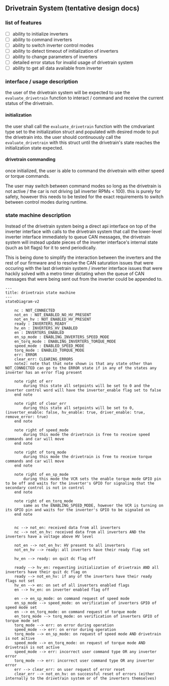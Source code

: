 
## Drivetrain System (tentative design docs)

### list of features

- [ ] ability to initialize inverters 
- [ ] ability to command inverters 
- [ ] ability to switch inverter control modes
- [ ] ability to detect timeout of initialization of inverters
- [ ] ability to change parameters of inverters
- [ ] detailed error status for invalid usage of drivetrain system
- [ ] ability to get all data available from inverter

### interface / usage description

the user of the drivetrain system will be expected to use the `evaluate_drivetrain` function to interact / command and receive the current status of the drivetrain. 

#### initialization
the user shall call the `evaluate_drivetrain` function with the cmdvariant type set to the initialization struct and populated with desired mode to put the drivetrain into. the user should continuously call the `evaluate_drivetrain` with this struct until the drivetrain's state reaches the initialization state expected.

#### drivetrain commanding

once initialized, the user is able to command the drivetrain with either speed or torque commands. 

The user may switch between command modes so long as the drivetrain is not active / the car is not driving (all inverter RPMs < 100). this is purely for safety, however this needs to be tested for the exact requirements to switch between control modes during runtime.

### state machine description

Instead of the drivetrain system being a direct api interface on top of the inverter interface with calls to the drivetrain system that call the lower-level inverter interface immediately to queue CAN messages, the drivetrain system will instead update pieces of the inverter interface's internal state (such as bit flags) for it to send periodically.

This is being done to simplify the interaction between the inverters and the rest of our firmware and to resolve the CAN saturation issues that were occuring with the last drivetrain system / inverter interface issues that were hackily solved with a metro timer dictating when the queue of CAN messages that were being sent out from the inverter could be appended to.


```
---
title: drivetrain state machine
---
stateDiagram-v2

    nc : NOT_CONNECTED 
    not_en : NOT_ENABLED_NO_HV_PRESENT
    not_en_hv : NOT_ENABLED_HV_PRESENT
    ready : INVERTERS_READY 
    hv_en : INVERTERS_HV_ENABLED
    en : INVERTERS_ENABLED
    en_sp_mode : ENABLING_INVERTERS_SPEED_MODE
    en_torq_mode : ENABLING_INVERTERS_TORQUE_MODE
    speed_mode : ENABLED_SPEED_MODE
    torq_mode : ENABLED_TORQUE_MODE
    err: ERROR
    clear_err: CLEARING_ERRORS
    note2: note that that note shown is that any state other than NOT_CONNECTED can go to the ERROR state if in any of the states any inverter has an error flag present
    
    note right of err
        during this state all setpoints will be set to 0 and the inverter control word will have the inverter_enable flag set to false
    end note

    note right of clear_err
        during this state all setpoints will be set to 0, (inverter_enable: false, hv_enable: true, driver_enable: true, remove_error: true)
    end note

    note right of speed_mode
        during this mode the drivetrain is free to receive speed commands and car will move
    end note

    note right of torq_mode
        during this mode the drivetrain is free to receive torque commands and car will move
    end note

    note right of en_sp_mode
        during this mode the VCR sets the enable torque mode GPIO pin to be off and waits for the inverter's GPIO for signaling that the secondary control is not in control 
    end note

    note right of en_torq_mode
        same as the ENABLING_SPEED_MODE, however the VCR is turning on its GPIO pin and waits for the inverter's GPIO to be signaled on
    end note

    
    nc --> not_en: received data from all inverters
    nc --> not_en_hv: received data from all inverters AND the inverters have a voltage above HV level
    
    not_en --> not_en_hv: HV present to all inverters
    not_en_hv --> ready: all inverters have their ready flag set

    hv_en --> ready: on quit dc flag off

    ready --> hv_en: requesting initialization of drivetrain AND all inverters have their quit dc flag on
    ready --> not_en_hv: if any of the inverters have their ready flags not set
    hv_en --> en: on set of all inverters enabled flags
    en --> hv_en: on inverter enabled flag off

    en --> en_sp_mode: on command request of speed mode
    en_sp_mode --> speed_mode: on verification of inverters GPIO of speed mode set
    en --> en_torq_mode: on command request of torque mode    
    en_torq_mode --> torq_mode: on verification of inverters GPIO of torque mode set
    torq_mode --> err: on error during operation
    speed_mode --> err: on error during operation
    torq_mode --> en_sp_mode: on request of speed mode AND drivetrain is not active
    speed_mode --> en_torq_mode: on request of torque mode AND drivetrain is not active
    speed_mode --> err: incorrect user command type OR any inverter error
    torq_mode --> err: incorrect user command type OR any inverter error
    err --> clear_err: on user request of error reset 
    clear_err --> not_en_hv: on successful reset of errors (either internally to the drivetrain system or of the inverters themselves)
```